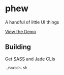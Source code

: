 phew
====

A handful of little UI things

[View the Demo](http://danrashid.github.io/phew/)

Building
--------

Get [SASS](http://sass-lang.com/install) and [Jade](http://jade-lang.com/command-line/) CLIs

`./watch.sh`
